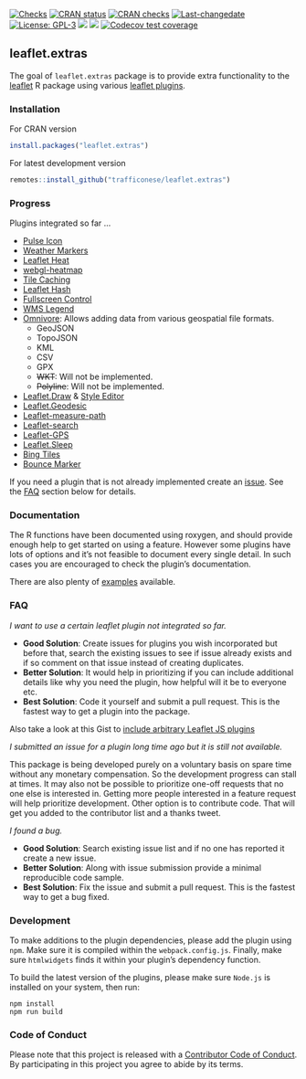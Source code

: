 
[![Checks](https://github.com/trafficonese/leaflet.extras/actions/workflows/R-CMD-check.yaml/badge.svg)](https://github.com/trafficonese/leaflet.extras/actions/workflows/R-CMD-check.yaml)
[![CRAN
status](https://www.r-pkg.org/badges/version/leaflet.extras)](https://CRAN.R-project.org/package=leaflet.extras)
[![CRAN
checks](https://badges.cranchecks.info/summary/leaflet.extras.svg)](https://cran.r-project.org/web/checks/check_results_leaflet.extras.html)
[![Last-changedate](https://img.shields.io/badge/last%20change-2024--06--10-green.svg)](/commits/master)  
[![License:
GPL-3](https://img.shields.io/badge/License-GPLv3-yellow.svg)](https://opensource.org/licenses/GPL-3.0)
[![](https://cranlogs.r-pkg.org/badges/grand-total/leaflet.extras)](https://cran.r-project.org/package=leaflet.extras)
[![](https://cranlogs.r-pkg.org/badges/last-month/leaflet.extras?color=blue)](https://cran.r-project.org/package=leaflet.extras)
[![Codecov test
coverage](https://codecov.io/gh/trafficonese/leaflet.extras/branch/master/graph/badge.svg)](https://app.codecov.io/gh/trafficonese/leaflet.extras?branch=master)

## leaflet.extras

The goal of `leaflet.extras` package is to provide extra functionality
to the [leaflet](https://cran.r-project.org/package=leaflet.extras) R
package using various [leaflet plugins](https://leafletjs.com/plugins).

### Installation

For CRAN version

``` r
install.packages("leaflet.extras")
```

For latest development version

``` r
remotes::install_github("trafficonese/leaflet.extras")
```

### Progress

Plugins integrated so far …

- [Pulse Icon](https://github.com/mapshakers/leaflet-icon-pulse)
- [Weather Markers](https://github.com/tallsam/Leaflet.weather-markers)
- [Leaflet Heat](https://github.com/Leaflet/Leaflet.heat)
- [webgl-heatmap](https://github.com/ursudio/leaflet-webgl-heatmap)
- [Tile
  Caching](https://github.com/MazeMap/Leaflet.TileLayer.PouchDBCached)
- [Leaflet Hash](https://github.com/mlevans/leaflet-hash)
- [Fullscreen Control](https://github.com/Leaflet/Leaflet.fullscreen)
- [WMS Legend](https://github.com/kartoza/leaflet-wms-legend)
- [Omnivore](https://github.com/mapbox/leaflet-omnivore): Allows adding
  data from various geospatial file formats.
  - GeoJSON
  - TopoJSON
  - KML
  - CSV
  - GPX
  - ~~WKT~~: Will not be implemented.
  - ~~Polyline~~: Will not be implemented.
- [Leaflet.Draw](https://github.com/Leaflet/Leaflet.draw) & [Style
  Editor](https://github.com/dwilhelm89/Leaflet.StyleEditor)
- [Leaflet.Geodesic](https://github.com/henrythasler/Leaflet.Geodesic)
- [Leaflet-measure-path](https://github.com/ProminentEdge/leaflet-measure-path)
- [Leaflet-search](https://github.com/stefanocudini/leaflet-search)
- [Leaflet-GPS](https://github.com/stefanocudini/leaflet-gps)
- [Leaflet.Sleep](https://github.com/CliffCloud/Leaflet.Sleep)
- [Bing Tiles](https://github.com/shramov/leaflet-plugins/tree/v2)
- [Bounce Marker](https://github.com/maximeh/leaflet.bouncemarker)

If you need a plugin that is not already implemented create an
[issue](https://github.com/trafficonese/leaflet.extras/issues/new). See
the [FAQ](#FAQ) section below for details.

### Documentation

The R functions have been documented using roxygen, and should provide
enough help to get started on using a feature. However some plugins have
lots of options and it’s not feasible to document every single detail.
In such cases you are encouraged to check the plugin’s documentation.

There are also plenty of
[examples](https://github.com/trafficonese/leaflet.extras/tree/master/inst/examples)
available.

### FAQ

*I want to use a certain leaflet plugin not integrated so far.*

- **Good Solution**: Create issues for plugins you wish incorporated but
  before that, search the existing issues to see if issue already exists
  and if so comment on that issue instead of creating duplicates.
- **Better Solution**: It would help in prioritizing if you can include
  additional details like why you need the plugin, how helpful will it
  be to everyone etc.
- **Best Solution**: Code it yourself and submit a pull request. This is
  the fastest way to get a plugin into the package.

Also take a look at this Gist to [include arbitrary Leaflet JS
plugins](https://gist.github.com/jcheng5/c084a59717f18e947a17955007dc5f92)

*I submitted an issue for a plugin long time ago but it is still not
available.*

This package is being developed purely on a voluntary basis on spare
time without any monetary compensation. So the development progress can
stall at times. It may also not be possible to prioritize one-off
requests that no one else is interested in. Getting more people
interested in a feature request will help prioritize development. Other
option is to contribute code. That will get you added to the contributor
list and a thanks tweet.

*I found a bug.*

- **Good Solution**: Search existing issue list and if no one has
  reported it create a new issue.
- **Better Solution**: Along with issue submission provide a minimal
  reproducible code sample.
- **Best Solution**: Fix the issue and submit a pull request. This is
  the fastest way to get a bug fixed.

### Development

To make additions to the plugin dependencies, please add the plugin
using `npm`. Make sure it is compiled within the `webpack.config.js`.
Finally, make sure `htmlwidgets` finds it within your plugin’s
dependency function.

To build the latest version of the plugins, please make sure `Node.js`
is installed on your system, then run:

    npm install
    npm run build

### Code of Conduct

Please note that this project is released with a [Contributor Code of
Conduct](CONDUCT.md). By participating in this project you agree to
abide by its terms.

